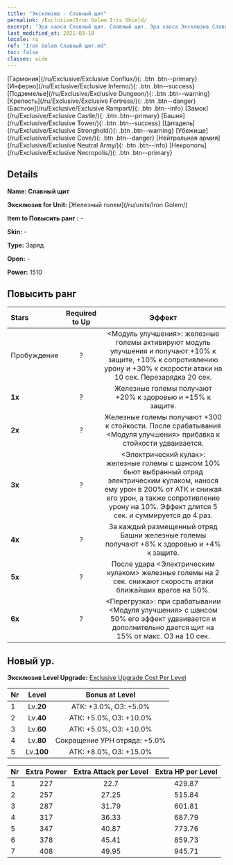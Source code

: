 ```yaml
---
title: "Эксклюзив - Славный щит"
permalink: /Exclusive/Iron Golem Iris Shield/
excerpt: "Эра хаоса Славный щит. Славный щит. Эра хаоса Эксклюзив Славный щит. Железный голем Эксклюзив."
last_modified_at: 2021-03-18
locale: ru
ref: "Iron Golem Славный щит.md"
toc: false
classes: wide
---
```

 [Гармония](/ru/Exclusive/Exclusive Conflux/){: .btn .btn--primary} [Инферно](/ru/Exclusive/Exclusive Inferno/){: .btn .btn--success} [Подземелье](/ru/Exclusive/Exclusive Dungeon/){: .btn .btn--warning} [Крепость](/ru/Exclusive/Exclusive Fortress/){: .btn .btn--danger} [Бастион](/ru/Exclusive/Exclusive Rampart/){: .btn .btn--info} [Замок](/ru/Exclusive/Exclusive Castle/){: .btn .btn--primary} [Башня](/ru/Exclusive/Exclusive Tower/){: .btn .btn--success} [Цитадель](/ru/Exclusive/Exclusive Stronghold/){: .btn .btn--warning} [Убежище](/ru/Exclusive/Exclusive Cove/){: .btn .btn--danger} [Нейтральная армия](/ru/Exclusive/Exclusive Neutral Army/){: .btn .btn--info} [Некрополь](/ru/Exclusive/Exclusive Necropolis/){: .btn .btn--primary} 

## Details
 **Name: Славный щит** 

 **Эксклюзив for Unit:** [Железный голем](/ru/units/Iron Golem/) 

 **Item to Повысить ранг :** -

 **Skin:** -

 **Type:** Заряд

 **Open:** -

 **Power:** 1510

## Повысить ранг 

  |     Stars    |  Required to Up | Эффект |
  |:-------------|:---------------:|:---------------:|
  |  Пробуждение  | ? | <Модуль улучшения>: железные големы активируют модуль улучшения и получают +10% к защите, +10% к сопротивлению урону и +30% к скорости атаки на 10 сек. Перезарядка 20 сек. |
  | **1x** <i class="fas fa-star"/> | ? | Железные големы получают +20% к здоровью и +15% к защите. |
  | **2x** <i class="fas fa-star"/> | ? | Железные големы получают +300 к стойкости. После срабатывания <Модуля улучшения> прибавка к стойкости удваивается. |
  | **3x** <i class="fas fa-star"/> | ? | <Электрический кулак>: железные големы с шансом 10% бьют выбранный отряд электрическим кулаком, нанося ему урон в 200% от АТК и снижая его урон, а также сопротивление урону на 10%. Эффект длится 5 сек. и суммируется до 4 раз. |
  | **4x** <i class="fas fa-star"/> | ? | За каждый размещенный отряд Башни железные големы получают +8% к здоровью и +4% к защите. |
  | **5x** <i class="fas fa-star"/> | ? | После удара <Электрическим кулаком> железные големы на 2 сек. снижают скорость атаки ближайших врагов на 50%. |
  | **6x** <i class="fas fa-star"/> | ? | <Перегрузка>: при срабатывании <Модуля улучшения> с шансом 50% его эффект удваивается и дополнительно дается щит на 15% от макс. ОЗ на 10 сек. |


## Новый ур.
 **Эксклюзив Level Upgrade:** [Exclusive Upgrade Cost Per Level](/Exclusive/ExclusiveUpgradeCostPerLevel/)

  |  Nr  |   Level  | Bonus at Level |
  |:-----|:--------:|:--------------:|
  | 1 | Lv.**20** | АТК: +3.0%, ОЗ: +5.0% |
  | 2 | Lv.**40** | АТК: +5.0%, ОЗ: +10.0% |
  | 3 | Lv.**60** | АТК: +5.0%, ОЗ: +10.0% |
  | 4 | Lv.**80** | Сокращение УРН отряда: +5.0% |
  | 5 | Lv.**100** | АТК: +8.0%, ОЗ: +15.0% |


  |  Nr  |  Extra Power | Extra Attack per Level | Extra HP per Level |
  |:-----|:--------:|:--------:|:--------:|
  | 1 | 227 | 22.7 | 429.87 |
  | 2 | 257 | 27.25 | 515.84 |
  | 3 | 287 | 31.79 | 601.81 |
  | 4 | 317 | 36.33 | 687.79 |
  | 5 | 347 | 40.87 | 773.76 |
  | 6 | 378 | 45.41 | 859.73 |
  | 7 | 408 | 49.95 | 945.71 |


